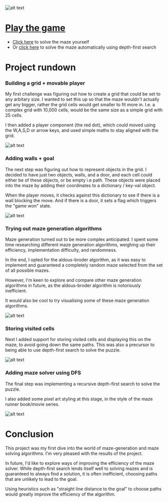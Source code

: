 ![alt text](screenshots/image.png)

# [Play the game](https://themazerunner.vercel.app)

- [Click here](https://themazerunner.vercel.app/maze/10/play) to solve the maze yourself
- Or [click here](https://themazerunner.vercel.app/maze/10/dfs) to solve the maze automatically using depth-first search

# Project rundown

### Building a grid + movable player

My first challenge was figuring out how to create a grid that could be set to any arbitary size. I wanted to set this up so that the maze wouldn't actually get any bigger, rather the grid cells would get smaller to fit more in. I.e. a complex grid with 10,000 cells, would be the same size as a simple grid with 25 cells.

I then added a player component (the red dot), which could moved using the W,A,S,D or arrow keys, and used simple maths to stay aligned with the grid.

![alt text](screenshots/demo-1.gif)

### Adding walls + goal

The next step was figuring out how to represent objects in the grid. I decided to have just two objects, walls, and a door, and each cell could either be of these objects, or be empty i.e path. These objects were placed into the maze by adding their coordinates to a dictionary / key-val object.

When the player moves, it checks against this dictionary to see if there is a wall blocking the move. And if there is a door, it sets a flag which triggers the "game won" state.

![alt text](screenshots/demo-2.gif)

### Trying out maze generation algorithms

Maze generation turned out to be more complex anticipated. I spent some time researching different maze generation algorithms, weighing up their efficiency, implementation difficulty, and randomness.

In the end, I opted for the aldous-broder algorithm, as it was easy to implement and guaranteed a completely random maze selected from the set of all possible mazes.

However, I'm keen to explore and compare other maze generation algorithms in future, as the aldous-broder algorithm is notoriously inefficient.

It would also be cool to try visualising some of these maze generation algorithms.

![alt text](screenshots/demo-3.gif)

### Storing visited cells

Next I added support for storing visited cells and displaying this on the maze, to avoid going down the same paths. This was also a precursor to being able to use depth-first search to solve the puzzle.

![alt text](screenshots/demo-4.gif)

### Adding maze solver using DFS

The final step was implementing a recursive depth-first search to solve the puzzle.

I also added some pixel art styling at this stage, in the style of the maze runner book/movie series.

![alt text](screenshots/demo-5.gif)

# Conclusion

This project was my first dive into the world of maze-generation and maze solving algorithms. I'm very pleased with the results of the project.

In future, I'd like to explore ways of improving the efficiency of the maze solver. While depth-first search lends itself well to solving mazes and is guaranteed to always find a solution, it is often inefficient, choosing paths that are unlikely to lead to the goal.

Using heuristics such as "straight line distance to the goal" to choose paths would greatly improve the efficiency of the algorithm.